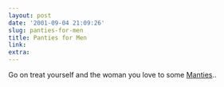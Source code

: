 ```yaml
---
layout: post
date: '2001-09-04 21:09:26'
slug: panties-for-men
title: Panties for Men
link: 
extra: 
---
```


Go on treat yourself and the woman you love to some [Manties](http://www.manties.net/)..